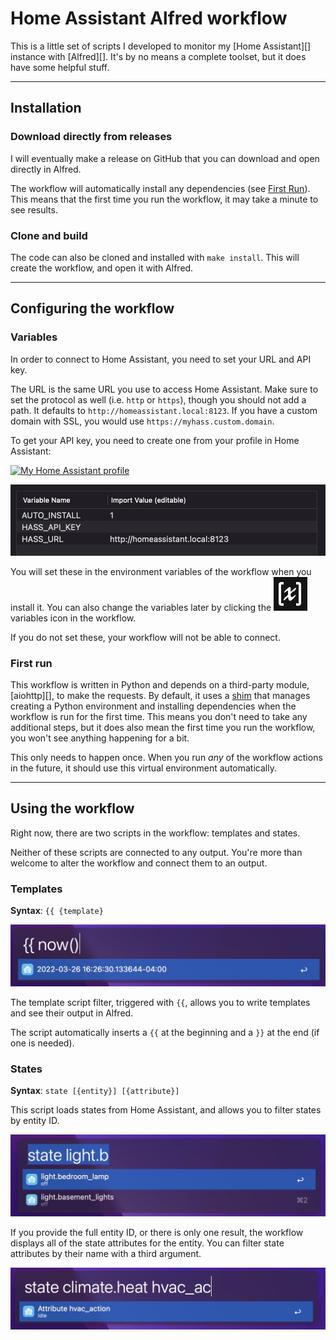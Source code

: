 # Home Assistant Alfred workflow

This is a little set of scripts I developed to monitor my [Home Assistant][] instance with [Alfred][]. It's by no means a complete toolset, but it does have some helpful stuff.

---

## Installation

### Download directly from releases

I will eventually make a release on GitHub that you can download and open directly in Alfred.

The workflow will automatically install any dependencies (see [First Run](#first-run)). This means that the first time you run the workflow, it may take a minute to see results.

### Clone and build

The code can also be cloned and installed with `make install`. This will create the workflow, and open it with Alfred.

---

## Configuring the workflow

### Variables

In order to connect to Home Assistant, you need to set your URL and API key.

The URL is the same URL you use to access Home Assistant. Make sure to set the protocol as well (i.e. `http` or `https`), though you should not add a path. It defaults to `http://homeassistant.local:8123`. If you have a custom domain with SSL, you would use `https://myhass.custom.domain`.

To get your API key, you need to create one from your profile in Home Assistant:

[![My Home Assistant profile](https://my.home-assistant.io/badges/profile.svg)](https://my.home-assistant.io/redirect/profile)

![Setting the variables](images/variables.jpg)

You will set these in the environment variables of the workflow when you install it. You can also change the variables later by clicking the ![Variables icon](images/variables-icon.jpg) variables icon in the workflow.

If you do not set these, your workflow will not be able to connect.

### First run

This workflow is written in Python and depends on a third-party module, [aiohttp][], to make the requests. By default, it uses a [shim](python) that manages creating a Python environment and installing dependencies when the workflow is run for the first time. This means you don't need to take any additional steps, but it does also mean the first time you run the workflow, you won't see anything happening for a bit. 

This only needs to happen once. When you run *any* of the workflow actions in the future, it should use this virtual environment automatically.

---

## Using the workflow

Right now, there are two scripts in the workflow: templates and states.

Neither of these scripts are connected to any output. You're more than welcome to alter the workflow and connect them to an output.

### Templates

**Syntax**: `{{ {template}`

![Example template](images/template-script.jpg)

The template script filter, triggered with `{{`, allows you to write templates and see their output in Alfred.

The script automatically inserts a `{{` at the beginning and a `}}` at the end (if one is needed).

### States

**Syntax**: `state [{entity}] [{attribute}]`

This script loads states from Home Assistant, and allows you to filter states by entity ID. 

![Loading an entity](images/states1.jpg)

If you provide the full entity ID, or there is only one result, the workflow displays all of the state attributes for the entity. You can filter state attributes by their name with a third argument.

![Loading an entity attribute](images/states2.jpg)
